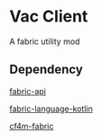 # Vac Client

A fabric utility mod

## Dependency

[fabric-api](https://www.curseforge.com/minecraft/mc-mods/fabric-api)

[fabric-language-kotlin](https://www.curseforge.com/minecraft/mc-mods/fabric-language-kotlin)

[cf4m-fabric](https://github.com/cf4m/cf4m-fabric/releases)